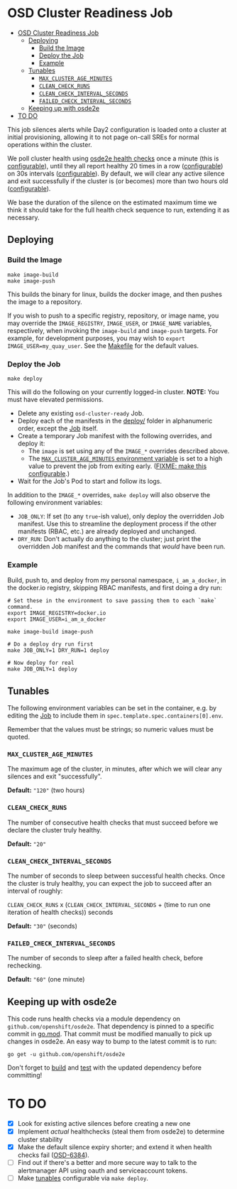 # OSD Cluster Readiness Job

- [OSD Cluster Readiness Job](#osd-cluster-readiness-job)
  - [Deploying](#deploying)
    - [Build the Image](#build-the-image)
    - [Deploy the Job](#deploy-the-job)
    - [Example](#example)
  - [Tunables](#tunables)
    - [`MAX_CLUSTER_AGE_MINUTES`](#max_cluster_age_minutes)
    - [`CLEAN_CHECK_RUNS`](#clean_check_runs)
    - [`CLEAN_CHECK_INTERVAL_SECONDS`](#clean_check_interval_seconds)
    - [`FAILED_CHECK_INTERVAL_SECONDS`](#failed_check_interval_seconds)
  - [Keeping up with osde2e](#keeping-up-with-osde2e)
- [TO DO](#to-do)

This job silences alerts while Day2 configuration is loaded onto a cluster at initial provisioning, allowing it to not page on-call SREs for normal operations within the cluster.

We poll cluster health using [osde2e health checks](https://github.com/openshift/osde2e/blob/041355675304a7aa371b7fbeea313001036feb75/pkg/common/cluster/clusterutil.go#L211)
once a minute (this is [configurable](#failed_check_interval_seconds)),
until they all report healthy 20 times in a row ([configurable](#clean_check_runs))
on 30s intervals ([configurable](#clean_check_interval_seconds)).
By default, we will clear any active silence and exit successfully if the cluster is (or becomes) more than two hours old ([configurable](#max_cluster_age_minutes)).

We base the duration of the silence on the estimated maximum time we think it should take for the full health check sequence to run, extending it as necessary.

## Deploying

### Build the Image

```
make image-build
make image-push
```

This builds the binary for linux, builds the docker image, and then pushes the image to a repository.

If you wish to push to a specific registry, repository, or image name, you may override the `IMAGE_REGISTRY`, `IMAGE_USER`, or `IMAGE_NAME` variables, respectively, when invoking the `image-build` and `image-push` targets.
For example, for development purposes, you may wish to `export IMAGE_USER=my_quay_user`.
See the [Makefile](Makefile) for the default values.

### Deploy the Job

```
make deploy
```

This will do the following on your currently logged-in cluster. **NOTE:** You must have elevated permissions.
- Delete any existing `osd-cluster-ready` Job.
- Deploy each of the manifests in the [deploy/](deploy) folder in alphanumeric order, except the [Job](deploy/60-osd-ready.Job.yaml) itself.
- Create a temporary Job manifest with the following overrides, and deploy it:
  - The `image` is set using any of the `IMAGE_*` overrides described above.
  - The [`MAX_CLUSTER_AGE_MINUTES` environment variable](#max_cluster_age_minutes) is set to a high value to prevent the job from exiting early. ([FIXME: make this configurable](#to-do).)
- Wait for the Job's Pod to start and follow its logs.

In addition to the `IMAGE_*` overrides, `make deploy` will also observe the following environment variables:
- `JOB_ONLY`: If set (to any `true`-ish value), only deploy the overridden Job manifest.
  Use this to streamline the deployment process if the other manifests (RBAC, etc.) are already deployed and unchanged.
- `DRY_RUN`: Don't actually do anything to the cluster; just print the overridden Job manifest and the commands that _would_ have been run.

### Example

Build, push to, and deploy from my personal namespace, `i_am_a_docker`, in the docker.io registry, skipping RBAC manifests, and first doing a dry run:

```
# Set these in the environment to save passing them to each `make` command.
export IMAGE_REGISTRY=docker.io
export IMAGE_USER=i_am_a_docker

make image-build image-push

# Do a deploy dry run first
make JOB_ONLY=1 DRY_RUN=1 deploy

# Now deploy for real
make JOB_ONLY=1 deploy
```

## Tunables
The following environment variables can be set in the container, e.g. by editing the [Job](deploy/60-osd-ready.Job.yaml) to include them in `spec.template.spec.containers[0].env`.

Remember that the values must be strings; so numeric values must be quoted.

### `MAX_CLUSTER_AGE_MINUTES`
The maximum age of the cluster, in minutes, after which we will clear any silences and exit "successfully".

**Default:** `"120"` (two hours)

### `CLEAN_CHECK_RUNS`
The number of consecutive health checks that must succeed before we declare the cluster truly healthy.

**Default:** `"20"`

### `CLEAN_CHECK_INTERVAL_SECONDS`
The number of seconds to sleep between successful health checks.
Once the cluster is truly healthy, you can expect the job to succeed after an interval of roughly:

`CLEAN_CHECK_RUNS` x (`CLEAN_CHECK_INTERVAL_SECONDS` + (time to run one iteration of health checks)) seconds

**Default:** `"30"` (seconds)

### `FAILED_CHECK_INTERVAL_SECONDS`
The number of seconds to sleep after a failed health check, before rechecking.

**Default:** `"60"` (one minute)

## Keeping up with osde2e
This code runs health checks via a module dependency on `github.com/openshift/osde2e`.
That dependency is pinned to a specific commit in [go.mod](go.mod).
That commit must be modified manually to pick up changes in osde2e.
An easy way to bump to the latest commit is to run:

```
go get -u github.com/openshift/osde2e
```

Don't forget to [build](#deploying-the-image) and [test](#deploying-the-job) with the updated dependency before committing!

# TO DO

- [x] Look for existing active silences before creating a new one
- [x] Implement _actual_ healthchecks (steal them from osde2e) to determine cluster stability
- [x] Make the default silence expiry shorter; and extend it when health checks fail ([OSD-6384](https://issues.redhat.com/browse/OSD-6384)).
- [ ] Find out if there's a better and more secure way to talk to the alertmanager API using oauth and serviceaccount tokens.
- [ ] Make [tunables](#tunables) configurable via `make deploy`.
